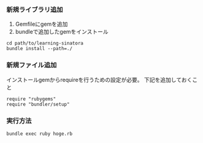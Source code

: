 
### 新規ライブラリ追加

1. Gemfileにgemを追加
1. bundleで追加したgemをインストール

```
cd path/to/learning-sinatora
bundle install --path=./
```

### 新規ファイル追加

インストールgemからrequireを行うための設定が必要。
下記を追加しておくこと
```
require "rubygems"
require "bundler/setup"
```

### 実行方法
```
bundle exec ruby hoge.rb
```
